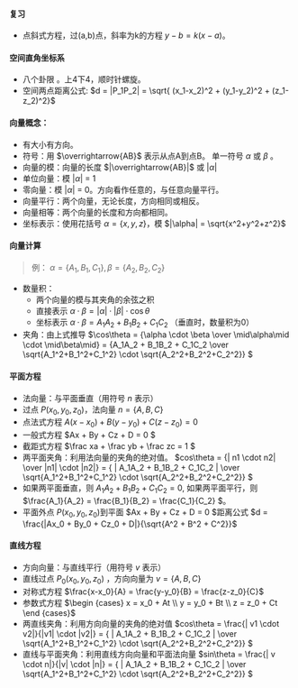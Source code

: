 
#### 复习
- 点斜式方程，过(a,b)点，斜率为k的方程 $y-b = k(x-a)$。



#### 空间直角坐标系
- 八个卦限 。上4下4，顺时针螺旋。
- 空间两点距离公式: $d = |P_1P_2| = \sqrt{ (x_1-x_2)^2 + (y_1-y_2)^2 + (z_1-z_2)^2}$

#### 向量概念：
  - 有大小有方向。
  - 符号：用 $\overrightarrow{AB}$ 表示从点A到点B。 单一符号 $\alpha$ 或 $\beta$ 。
  - 向量的模：向量的长度 $|\overrightarrow{AB}|$ 或 $|\alpha|$
  - 单位向量：模 $|\alpha|$ = 1
  - 零向量：模 $|\alpha|$ = 0。方向看作任意的，与任意向量平行。
  - 向量平行：两个向量，无论长度，方向相同或相反。
  - 向量相等：两个向量的长度和方向都相同。
  - 坐标表示：使用花括号 $\alpha = \{x,y,z\}$，模 $|\alpha| = \sqrt{x^2+y^2+z^2}$

#### 向量计算
  > 例： $\alpha = \{A_1,B_1,C_1\}, \beta = \{A_2,B_2,C_2\}$
  - 数量积：
    - 两个向量的模与其夹角的余弦之积
    - 直接表示 $\alpha \cdot \beta = |\alpha| \cdot |\beta| \cdot \cos\theta$
    - 坐标表示 $\alpha \cdot \beta = A_1A_2 + B_1B_2 + C_1C_2$ （垂直时，数量积为0）
  - 夹角：由上式推导 $\cos\theta = {\alpha \cdot \beta \over \mid\alpha\mid \cdot \mid\beta\mid} = {A_1A_2 + B_1B_2 + C_1C_2 \over \sqrt{A_1^2+B_1^2+C_1^2} \cdot \sqrt{A_2^2+B_2^2+C_2^2}}   $ 


#### 平面方程
  - 法向量：与平面垂直（用符号 $n$ 表示）
  - 过点 $P(x_0,y_0,z_0)$，法向量 $n=\{A,B,C\}$
  - 点法式方程 $A(x-x_0) + B(y-y_0) + C(z-z_0) = 0$ 
  - 一般式方程 $Ax + By + Cz + D = 0 $ 
  - 截距式方程 $\frac xa + \frac yb + \frac zc = 1 $
  - 两平面夹角：利用法向量的夹角的绝对值。 $cos\theta = {| n1 \cdot n2| \over |n1| \cdot |n2|} = { | A_1A_2 + B_1B_2 + C_1C_2 | \over \sqrt{A_1^2+B_1^2+C_1^2} \cdot \sqrt{A_2^2+B_2^2+C_2^2}}   $
  - 如果两平面垂直，则 $A_1A_2 + B_1B_2 + C_1C_2 = 0$, 如果两平面平行，则 $\frac{A_1}{A_2} = \frac{B_1}{B_2} = \frac{C_1}{C_2} $。
  - 平面外点 $P(x_0,y_0,z_0)$到平面 $Ax + By + Cz + D = 0 $距离公式 $d = \frac{|Ax_0 + By_0 + Cz_0 + D|}{\sqrt{A^2 + B^2 + C^2}}$

#### 直线方程
  - 方向向量：与直线平行（用符号 $v$ 表示）
  - 直线过点 $P_0(x_0,y_0,z_0)$ ，方向向量为 $v = \{A, B, C\}$
  - 对称式方程 $\frac{x-x_0}{A} = \frac{y-y_0}{B} = \frac{z-z_0}{C}$
  - 参数式方程  $\begin {cases} x = x_0 + At \\ y = y_0 + Bt \\ z = z_0 + Ct \end {cases}$
  - 两直线夹角：利用方向向量的夹角的绝对值  $cos\theta = \frac{| v1 \cdot v2|}{|v1| \cdot |v2|} =  { | A_1A_2 + B_1B_2 + C_1C_2 | \over \sqrt{A_1^2+B_1^2+C_1^2} \cdot \sqrt{A_2^2+B_2^2+C_2^2}}  $ 
  - 直线与平面夹角：利用直线方向向量和平面法向量 $sin\theta = \frac{| v \cdot n|}{|v| \cdot |n|} =  { | A_1A_2 + B_1B_2 + C_1C_2 | \over \sqrt{A_1^2+B_1^2+C_1^2} \cdot \sqrt{A_2^2+B_2^2+C_2^2}}  $



<!-- 
- 习题：
  - 判断点$(-1,2,-5)$所在卦限
  - 点$(1,-3,2)$关于x轴对称的点。 （x坐标不变，其余坐标取相反数。(1,3,-2)）
  - 向量 $\alpha = \{3,2,\frac{1}{2} \}, \beta = \{-1,1,0\}$，则 $2\alpha \cdot \beta$ =
  - 两个向量的标$\{8,-4,1\}、\{2,2,1\}$，求两个向量的夹角。 （套用两个数量积公式, 1/3）
  - 点$(2,3,7)$到平面 $2x+2y-z+6=0$ 的距离。（得出法向量{2,2,-1}，套用公式）
  - 求向量$ a={1,\sqrt{2},1\}$ 的单位向量，及其和各坐标轴的夹角. [tkk]  \myVariable -->

 
